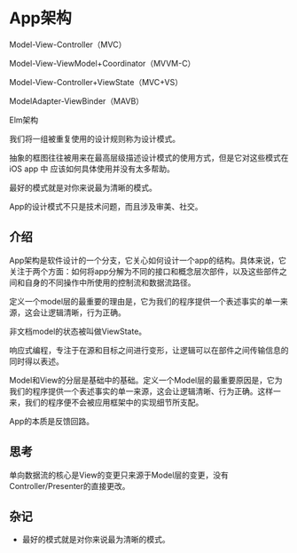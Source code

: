# App架构

Model-View-Controller（MVC）

Model-View-ViewModel+Coordinator（MVVM-C）

Model-View-Controller+ViewState（MVC+VS）

ModelAdapter-ViewBinder（MAVB）

Elm架构

我们将一组被重复使用的设计规则称为设计模式。

抽象的框图往往被用来在最高层级描述设计模式的使用方式，但是它对这些模式在 iOS app 中
应该如何具体使用并没有太多帮助。

最好的模式就是对你来说最为清晰的模式。

App的设计模式不只是技术问题，而且涉及审美、社交。

## 介绍

App架构是软件设计的一个分支，它关心如何设计一个app的结构。具体来说，它关注于两个方面：如何将app分解为不同的接口和概念层次部件，以及这些部件之间和自身的不同操作中所使用的控制流和数据流路径。

定义一个model层的最重要的理由是，它为我们的程序提供一个表述事实的单一来源，这会让逻辑清晰，行为正确。

非文档model的状态被叫做ViewState。

响应式编程，专注于在源和目标之间进行变形，让逻辑可以在部件之间传输信息的同时得以表述。

Model和View的分层是基础中的基础。定义一个Model层的最重要原因是，它为我们的程序提供一个表述事实的单一来源，这会让逻辑清晰、行为正确。这样一来，我们的程序便不会被应用框架中的实现细节所支配。

App的本质是反馈回路。



## 思考

单向数据流的核心是View的变更只来源于Model层的变更，没有Controller/Presenter的直接更改。

## 杂记

* 最好的模式就是对你来说最为清晰的模式。
